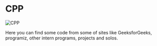# CPP

![CPP](https://img-c.udemycdn.com/course/750x422/4989628_ce82.jpg)

Here you can find some code from some of sites like GeeksforGeeks, programiz, other intern programs, projects and solos.
